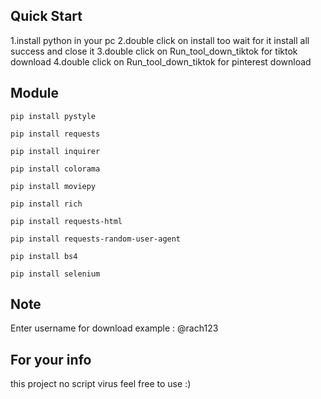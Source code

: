 ## Quick Start

   1.install python in your pc
   2.double click on install too wait for it install all success and close it 
   3.double click on Run_tool_down_tiktok for tiktok download 
   4.double click on Run_tool_down_tiktok for pinterest download 


## Module


```
pip install pystyle
```

```
pip install requests 
```


```
pip install inquirer

```

```
pip install colorama
```

```
pip install moviepy
```

```
pip install rich
```

```
pip install requests-html
```

```
pip install requests-random-user-agent
```

```
pip install bs4

```

```
pip install selenium
```
## Note 

Enter username for download example : @rach123

## For your info 

this project no script virus feel free to use :)
